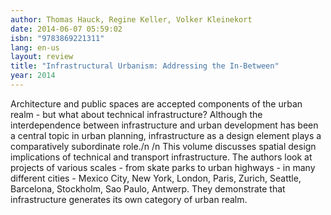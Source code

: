 ```yaml
---
author: Thomas Hauck, Regine Keller, Volker Kleinekort
date: 2014-06-07 05:59:02
isbn: "9783869221311"
lang: en-us
layout: review
title: "Infrastructural Urbanism: Addressing the In-Between"
year: 2014
---
```


Architecture and public spaces are accepted components of the urban realm - but what about technical infrastructure? Although the interdependence between infrastructure and urban development has been a central topic in urban planning, infrastructure as a design element plays a comparatively subordinate role./n /n This volume discusses spatial design implications of technical and transport infrastructure. The authors look at projects of various scales - from skate parks to urban highways - in many different cities - Mexico City, New York, London, Paris, Zurich, Seattle, Barcelona, Stockholm, Sao Paulo, Antwerp. They demonstrate that infrastructure generates its own category of urban realm.

